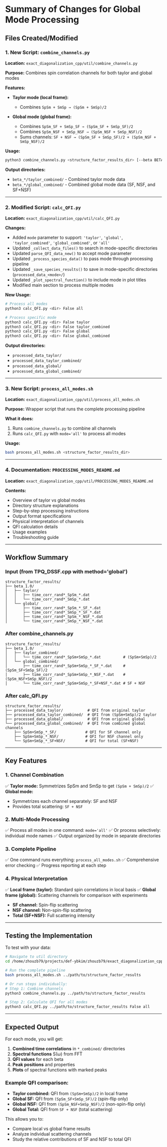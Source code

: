 # Summary of Changes for Global Mode Processing

## Files Created/Modified

### 1. New Script: `combine_channels.py`
**Location:** `exact_diagonalization_cpp/util/combine_channels.py`

**Purpose:** Combines spin correlation channels for both taylor and global modes

**Features:**
- **Taylor mode (local frame):**
  - Combines `SpSm + SmSp → (SpSm + SmSp)/2`
  
- **Global mode (global frame):**
  - Combines `SpSm_SF + SmSp_SF → (SpSm_SF + SmSp_SF)/2`
  - Combines `SpSm_NSF + SmSp_NSF → (SpSm_NSF + SmSp_NSF)/2`
  - Sums channels: `SF + NSF → (SpSm_SF + SmSp_SF)/2 + (SpSm_NSF + SmSp_NSF)/2`

**Usage:**
```bash
python3 combine_channels.py <structure_factor_results_dir> [--beta BETA]
```

**Output directories:**
- `beta_*/taylor_combined/` - Combined taylor mode data
- `beta_*/global_combined/` - Combined global mode data (SF, NSF, and SF+NSF)

---

### 2. Modified Script: `calc_QFI.py`
**Location:** `exact_diagonalization_cpp/util/calc_QFI.py`

**Changes:**
- Added `mode` parameter to support: `'taylor'`, `'global'`, `'taylor_combined'`, `'global_combined'`, or `'all'`
- Updated `_collect_data_files()` to search in mode-specific directories
- Updated `parse_QFI_data_new()` to accept mode parameter
- Updated `_process_species_data()` to pass mode through processing pipeline
- Updated `_save_species_results()` to save in mode-specific directories (`processed_data_<mode>/`)
- Updated `_plot_spectral_function()` to include mode in plot titles
- Modified main section to process multiple modes

**New Usage:**
```bash
# Process all modes
python3 calc_QFI.py <dir> False all

# Process specific mode
python3 calc_QFI.py <dir> False taylor
python3 calc_QFI.py <dir> False taylor_combined
python3 calc_QFI.py <dir> False global
python3 calc_QFI.py <dir> False global_combined
```

**Output directories:**
- `processed_data_taylor/`
- `processed_data_taylor_combined/`
- `processed_data_global/`
- `processed_data_global_combined/`

---

### 3. New Script: `process_all_modes.sh`
**Location:** `exact_diagonalization_cpp/util/process_all_modes.sh`

**Purpose:** Wrapper script that runs the complete processing pipeline

**What it does:**
1. Runs `combine_channels.py` to combine all channels
2. Runs `calc_QFI.py` with `mode='all'` to process all modes

**Usage:**
```bash
bash process_all_modes.sh <structure_factor_results_dir>
```

---

### 4. Documentation: `PROCESSING_MODES_README.md`
**Location:** `exact_diagonalization_cpp/util/PROCESSING_MODES_README.md`

**Contents:**
- Overview of taylor vs global modes
- Directory structure explanations
- Step-by-step processing instructions
- Output format specifications
- Physical interpretation of channels
- QFI calculation details
- Usage examples
- Troubleshooting guide

---

## Workflow Summary

### Input (from TPQ_DSSF.cpp with method='global')
```
structure_factor_results/
├── beta_1.0/
│   ├── taylor/
│   │   ├── time_corr_rand*_SpSm_*.dat
│   │   └── time_corr_rand*_SmSp_*.dat
│   └── global/
│       ├── time_corr_rand*_SpSm_*_SF_*.dat
│       ├── time_corr_rand*_SmSp_*_SF_*.dat
│       ├── time_corr_rand*_SpSm_*_NSF_*.dat
│       └── time_corr_rand*_SmSp_*_NSF_*.dat
```

### After combine_channels.py
```
structure_factor_results/
├── beta_1.0/
│   ├── taylor_combined/
│   │   └── time_corr_rand*_SpSm+SmSp_*.dat          # (SpSm+SmSp)/2
│   └── global_combined/
│       ├── time_corr_rand*_SpSm+SmSp_*_SF_*.dat     # (SpSm_SF+SmSp_SF)/2
│       ├── time_corr_rand*_SpSm+SmSp_*_NSF_*.dat    # (SpSm_NSF+SmSp_NSF)/2
│       └── time_corr_rand*_SpSm+SmSp_*_SF+NSF_*.dat # SF + NSF
```

### After calc_QFI.py
```
structure_factor_results/
├── processed_data_taylor/           # QFI from original taylor
├── processed_data_taylor_combined/  # QFI from (SpSm+SmSp)/2 taylor
├── processed_data_global/           # QFI from original global
└── processed_data_global_combined/  # QFI from combined global channels
    ├── SpSm+SmSp_*_SF/             # QFI for SF channel only
    ├── SpSm+SmSp_*_NSF/            # QFI for NSF channel only
    └── SpSm+SmSp_*_SF+NSF/         # QFI for total (SF+NSF)
```

---

## Key Features

### 1. Channel Combination
✅ **Taylor mode:** Symmetrizes SpSm and SmSp to get `(SpSm + SmSp)/2`
✅ **Global mode:** 
   - Symmetrizes each channel separately: SF and NSF
   - Provides total scattering: `SF + NSF`

### 2. Multi-Mode Processing
✅ Process all modes in one command: `mode='all'`
✅ Or process selectively: individual mode names
✅ Output organized by mode in separate directories

### 3. Complete Pipeline
✅ One command runs everything: `process_all_modes.sh`
✅ Comprehensive error checking
✅ Progress reporting at each step

### 4. Physical Interpretation
✅ **Local frame (taylor):** Standard spin correlations in local basis
✅ **Global frame (global):** Scattering channels for comparison with experiments
   - **SF channel:** Spin-flip scattering
   - **NSF channel:** Non-spin-flip scattering
   - **Total (SF+NSF):** Full scattering intensity

---

## Testing the Implementation

To test with your data:

```bash
# Navigate to util directory
cd /home/zhouzb79/projects/def-ybkim/zhouzb79/exact_diagonalization_cpp/util

# Run the complete pipeline
bash process_all_modes.sh ../path/to/structure_factor_results

# Or run steps individually:
# Step 1: Combine channels
python3 combine_channels.py ../path/to/structure_factor_results

# Step 2: Calculate QFI for all modes
python3 calc_QFI.py ../path/to/structure_factor_results False all
```

---

## Expected Output

For each mode, you will get:
1. **Combined time correlations** in `*_combined/` directories
2. **Spectral functions** S(ω) from FFT
3. **QFI values** for each beta
4. **Peak positions** and properties
5. **Plots** of spectral functions with marked peaks

### Example QFI comparison:
- **Taylor combined:** QFI from `(SpSm+SmSp)/2` in local frame
- **Global SF:** QFI from `(SpSm_SF+SmSp_SF)/2` (spin-flip only)
- **Global NSF:** QFI from `(SpSm_NSF+SmSp_NSF)/2` (non-spin-flip only)
- **Global Total:** QFI from `SF + NSF` (total scattering)

This allows you to:
- Compare local vs global frame results
- Analyze individual scattering channels
- Study the relative contributions of SF and NSF to total QFI

